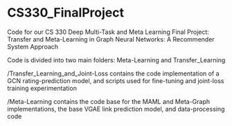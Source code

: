 # CS330_FinalProject

Code for our CS 330 Deep Multi-Task and Meta Learning Final Project:
Transfer and Meta-Learning in Graph Neural Networks: A Recommender System Approach

Code is divided into two main folders: Meta-Learning and Transfer_Learning 

/Transfer_Learning_and_Joint-Loss contains the code implementation of a GCN rating-prediction model, and scripts used for fine-tuning and joint-loss training experimentation 

/Meta-Learning contains the code base for the MAML and Meta-Graph implementations, the base VGAE link prediction model, and data-processing code 

